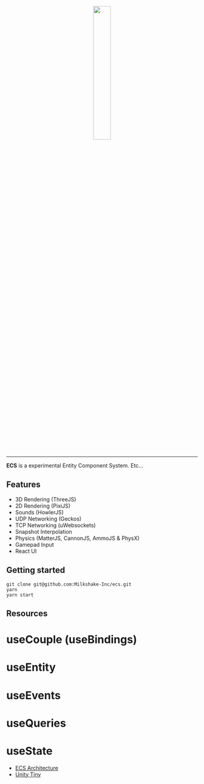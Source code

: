 <p align="center">
  <img src="https://i.imgur.com/C9chK74.png" width="30%"/>
</p>
<hr/>

**ECS** is a experimental Entity Component System. Etc...

## Features

- 3D Rendering (ThreeJS)
- 2D Rendering (PixiJS)
- Sounds (HowlerJS)
- UDP Networking (Geckos)
- TCP Networking (uWebsockets)
- Snapshot Interpolation
- Physics (MatterJS, CannonJS, AmmoJS & PhysX)
- Gamepad Input
- React UI

## Getting started

```
git clone git@github.com:Milkshake-Inc/ecs.git
yarn
yarn start
```



## Resources

# useCouple (useBindings)
# useEntity
# useEvents
# useQueries
# useState

 - [ECS Architecture](https://ecsy.io/docs/#/manual/Architecture)
 - [Unity Tiny](https://docs.unity3d.com/Packages/com.unity.tiny@0.15/manual/module-core2d.html)
